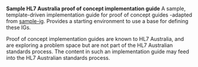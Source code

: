 **Sample HL7 Australia proof of concept implementation guide**
A sample, template-driven implementation guide for proof of concept guides -adapted from [sample-ig](https://github.com/FHIR/sample-ig). Provides a starting environment to use a base for defining these IGs.

Proof of concept implementation guides are known to HL7 Australia, and are exploring a problem space but are not part of the HL7 Australian standards process. The content in such an implementation guide may feed into the HL7 Australian standards process.




